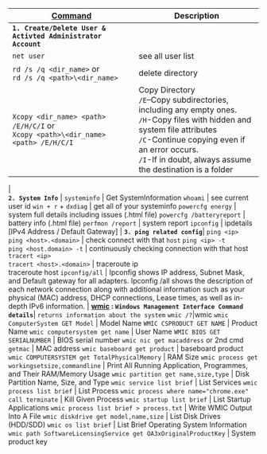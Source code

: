 <!-- # IT related commands -->


[Command](https://docs.microsoft.com/en-us/windows-server/administration/windows-commands/windows-commands) | Description
------- | --------
**`1. Create/Delete User & Activted Administrator Account`** | 
`net user` | see all user list
`rd /s /q <dir_name>` or<br>`rd /s /q <path>\<dir_name>` | delete directory
`Xcopy <dir_name> <path> /E/H/C/I` or<br>`Xcopy <path>\<dir_name> <path> /E/H/C/I`| Copy Directory<br>`/E`–Copy subdirectories, including any empty ones.<br>`/H`-Copy files with hidden and system file attributes<br>`/C`-Continue copying even if an error occurs.<br>`/I`-If in doubt, always assume the destination is a folder
|  
**`2. System Info`** |
`systeminfo` | Get SystemInformation
`whoami` | see current user id
`win + r` + `dxdiag` | get all of your systeminfo
`powercfg energy` | system full details including issues (.html file)
`powercfg /batteryreport` | battery info (.html file)
`perfmon /report` | system report
`ipconfig` | ipdetails [IPv4 Address / Default Gateway]
| 
**`3. ping related config`**|
`ping <ip>` <br> `ping <host>.<domain>` | check connect with that `host`
`ping <ip> -t` <br> `ping <host.domain> -t` | continuously checking connection with that host
`tracert <ip>` <br> `tracert <host>.<domain>` | traceroute ip<br> traceroute host
`ipconfig/all` | Ipconfig shows IP address, Subnet Mask, and Default gateway for all adapters. Ipconfig /all shows the description of each network connection along with additional information such as your physical (MAC) address, DHCP connections, Lease times, as well as in-depth IPv6 information.
|
**[wmic](https://docs.microsoft.com/en-us/windows/win32/wmisdk/wmic) : `Windows Management Interface Command details`**| `returns information about the system`
`wmic /?`|wmic
`wmic ComputerSystem GET Model` | Model Name
`WMIC CSPRODUCT GET NAME` | Product Name
`wmic computersystem get name` | User Name
`WMIC BIOS GET SERIALNUMBER` | BIOS serial number
`wmic nic get macaddress` or 2nd cmd `getmac` | MAC address
`wmic baseboard get product` | baseboard product
`wmic COMPUTERSYSTEM get TotalPhysicalMemory` | RAM Size
`wmic process get workingsetsize,commandline` | Print All Running Application, Programmes, and Their RAM/Memory Usage
`wmic partition get name,size,type` | Disk Partition Name, Size, and Type
`wmic service list brief` | List Services
`wmic process list brief` | List Process
`wmic process where name="chrome.exe" call terminate` | Kill Given Process
`wmic startup list brief` | List Startup Applications
`wmic process list brief > process.txt` | Write WMIC Output Into A File
`wmic diskdrive get model,name,size` | List Disk Drives (HDD/SDD)
`wmic os list brief` | List Brief Operating System Information
`wmic path SoftwareLicensingService get OA3xOriginalProductKey` | System product key

